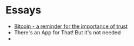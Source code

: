# Essays 
- [Bitcoin - a reminder for the importance of trust](./bitcoin-a-reminder)
- There's an App for That! But it's not needed
- 
